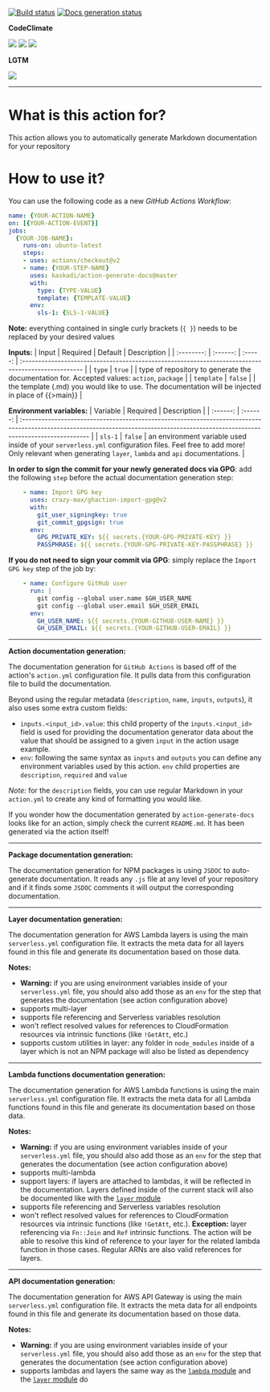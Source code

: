 [![Build status](https://img.shields.io/github/workflow/status/kaskadi/action-generate-docs/build?label=build&logo=mocha)](https://github.com/kaskadi/action-generate-docs/actions?query=workflow%3Abuild)
[![Docs generation status](https://img.shields.io/github/workflow/status/kaskadi/action-generate-docs/generate-docs?label=docs&logo=read-the-docs)](https://github.com/kaskadi/action-generate-docs/actions?query=workflow%3Agenerate-docs)

**CodeClimate**

[![](https://img.shields.io/codeclimate/maintainability/kaskadi/action-generate-docs?label=maintainability&logo=Code%20Climate)](https://codeclimate.com/github/kaskadi/action-generate-docs)
[![](https://img.shields.io/codeclimate/tech-debt/kaskadi/action-generate-docs?label=technical%20debt&logo=Code%20Climate)](https://codeclimate.com/github/kaskadi/action-generate-docs)
[![](https://img.shields.io/codeclimate/coverage/kaskadi/action-generate-docs?label=test%20coverage&logo=Code%20Climate)](https://codeclimate.com/github/kaskadi/action-generate-docs)

**LGTM**

[![](https://img.shields.io/lgtm/grade/javascript/github/kaskadi/action-generate-docs?label=code%20quality&logo=lgtm)](https://lgtm.com/projects/g/kaskadi/action-generate-docs/?mode=list)

****

# What is this action for?

This action allows you to automatically generate Markdown documentation for your repository

# How to use it?

You can use the following code as a new _GitHub Actions Workflow_:

```yaml
name: {YOUR-ACTION-NAME}
on: [{YOUR-ACTION-EVENT}]
jobs:
  {YOUR-JOB-NAME}:
    runs-on: ubuntu-latest
    steps:
    - uses: actions/checkout@v2
    - name: {YOUR-STEP-NAME}
      uses: kaskadi/action-generate-docs@master
      with:
        type: {TYPE-VALUE}
        template: {TEMPLATE-VALUE}
      env:
        sls-1: {SLS-1-VALUE}
```

**Note:** everything contained in single curly brackets (`{ }`) needs to be replaced by your desired values

**Inputs:**
|    Input   | Required | Default | Description                                                                                        |
| :--------: | :------: | :-----: | :------------------------------------------------------------------------------------------------- |
|   `type`   |  `true`  |         | type of repository to generate the documentation for. Accepted values: `action`, `package`         |
| `template` |  `false` |         | the template (.md) you would like to use. The documentation will be injected in place of {{>main}} |

**Environment variables:**
| Variable | Required | Description                                                                                                                                                                        |
| :------: | :------: | :--------------------------------------------------------------------------------------------------------------------------------------------------------------------------------- |
|  `sls-1` |  `false` | an environment variable used inside of your `serverless.yml` configuration files. Feel free to add more! Only relevant when generating `layer`, `lambda` and `api` documentations. |

**In order to sign the commit for your newly generated docs via GPG**: add the following `step` before the actual documentation generation step:
```yaml
    - name: Import GPG key
      uses: crazy-max/ghaction-import-gpg@v2
      with:
        git_user_signingkey: true
        git_commit_gpgsign: true
      env:
        GPG_PRIVATE_KEY: ${{ secrets.{YOUR-GPG-PRIVATE-KEY} }}
        PASSPHRASE: ${{ secrets.{YOUR-GPG-PRIVATE-KEY-PASSPHRASE} }}
```

**If you do not need to sign your commit via GPG**: simply replace the `Import GPG key` step of the job by:
```yaml
    - name: Configure GitHub user
      run: |
        git config --global user.name $GH_USER_NAME
        git config --global user.email $GH_USER_EMAIL
      env:
        GH_USER_NAME: ${{ secrets.{YOUR-GITHUB-USER-NAME} }}
        GH_USER_EMAIL: ${{ secrets.{YOUR-GITHUB-USER-EMAIL} }}
```

---
**Action documentation generation:**

The documentation generation for `GitHub Actions` is based off of the action's `action.yml` configuration file. It pulls data from this configuration file to build the documentation.

Beyond using the regular metadata (`description`, `name`, `inputs`, `outputs`), it also uses some extra custom fields:
- `inputs.<input_id>.value`: this child property of the `inputs.<input_id>` field is used for providing the documentation generator data about the value that should be assigned to a given `input` in the action usage example.
- `env`: following the same syntax as `inputs` and `outputs` you can define any environment variables used by this action. `env` child properties are `description`, `required` and `value`

_Note:_ for the `description` fields, you can use regular Markdown in your `action.yml` to create any kind of formatting you would like.

If you wonder how the documentation generated by `action-generate-docs` looks like for an action, simply check the current `README.md`. It has been generated via the action itself!

---
**Package documentation generation:**

The documentation generation for NPM packages is using `JSDOC` to auto-generate documentation. It reads any `.js` file at any level of your repository and if it finds some `JSDOC` comments it will output the corresponding documentation.

---
**Layer documentation generation:<a name="layer"></a>**

The documentation generation for AWS Lambda layers is using the main `serverless.yml` configuration file. It extracts the meta data for all layers found in this file and generate its documentation based on those data.

**Notes:**
- **Warning:** if you are using environment variables inside of your `serverless.yml` file, you should also add those as an `env` for the step that generates the documentation (see action configuration above)
- supports multi-layer
- supports file referencing and Serverless variables resolution
- won't reflect resolved values for references to CloudFormation resources via intrinsic functions (like `!GetAtt`, etc.)
- supports custom utilities in layer: any folder in `node_modules` inside of a layer which is not an NPM package will also be listed as dependency

---
**Lambda functions documentation generation:<a name="lambda"></a>**

The documentation generation for AWS Lambda functions is using the main `serverless.yml` configuration file. It extracts the meta data for all Lambda functions found in this file and generate its documentation based on those data.

**Notes:**
- **Warning:** if you are using environment variables inside of your `serverless.yml` file, you should also add those as an `env` for the step that generates the documentation (see action configuration above)
- supports multi-lambda
- support layers: if layers are attached to lambdas, it will be reflected in the documentation. Layers defined inside of the current stack will also be documented like with the [`layer` module](#layer)
- supports file referencing and Serverless variables resolution
- won't reflect resolved values for references to CloudFormation resources via intrinsic functions (like `!GetAtt`, etc.). **Exception:** layer referencing via `Fn::Join` and `Ref` intrinsic functions. The action will be able to resolve this kind of reference to your layer for the related lambda function in those cases. Regular ARNs are also valid references for layers.

---
**API documentation generation:**

The documentation generation for AWS API Gateway is using the main `serverless.yml` configuration file. It extracts the meta data for all endpoints found in this file and generate its documentation based on those data.

**Notes:**
- **Warning:** if you are using environment variables inside of your `serverless.yml` file, you should also add those as an `env` for the step that generates the documentation (see action configuration above)
- supports lambdas and layers the same way as the [`lambda` module](#lambda) and the [`layer` module](#layer) do
